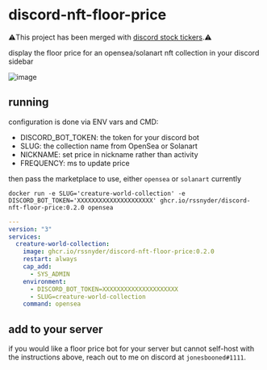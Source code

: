 # discord-nft-floor-price

⚠️This project has been merged with [discord stock tickers](https://github.com/rssnyder/discord-stock-ticker).⚠️

display the floor price for an opensea/solanart nft collection in your discord sidebar

![image](https://user-images.githubusercontent.com/7338312/140234112-09a067fc-a074-462e-87f9-c4df655d63a3.png)

## running

configuration is done via ENV vars and CMD:

- DISCORD_BOT_TOKEN: the token for your discord bot
- SLUG: the collection name from OpenSea or Solanart
- NICKNAME: set price in nickname rather than activity
- FREQUENCY: ms to update price

then pass the marketplace to use, either `opensea` or `solanart` currently

```shell
docker run -e SLUG='creature-world-collection' -e DISCORD_BOT_TOKEN='XXXXXXXXXXXXXXXXXXXXX' ghcr.io/rssnyder/discord-nft-floor-price:0.2.0 opensea
```

```yaml
---
version: "3"
services:
  creature-world-collection:
    image: ghcr.io/rssnyder/discord-nft-floor-price:0.2.0
    restart: always
    cap_add:
      - SYS_ADMIN
    environment:
      - DISCORD_BOT_TOKEN=XXXXXXXXXXXXXXXXXXXXX
      - SLUG=creature-world-collection
    command: opensea
```

## add to your server

if you would like a floor price bot for your server but cannot self-host with the instructions above, reach out to me on discord at `jonesbooned#1111`.
